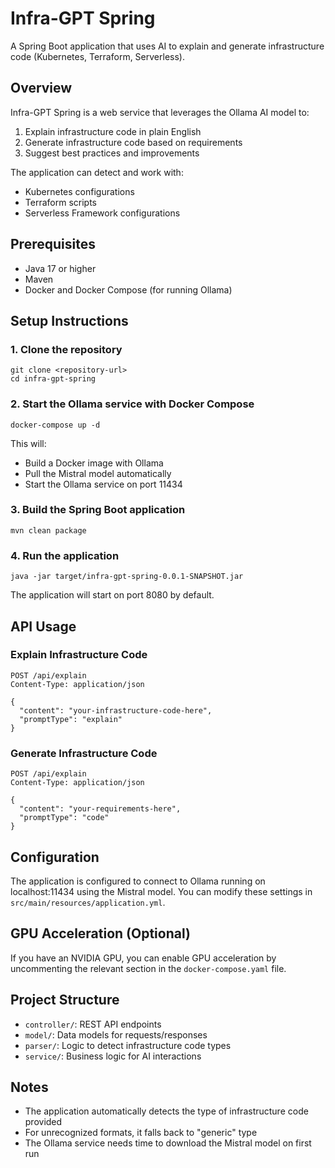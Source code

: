 # Infra-GPT Spring

A Spring Boot application that uses AI to explain and generate infrastructure code (Kubernetes, Terraform, Serverless).

## Overview

Infra-GPT Spring is a web service that leverages the Ollama AI model to:
1. Explain infrastructure code in plain English
2. Generate infrastructure code based on requirements
3. Suggest best practices and improvements

The application can detect and work with:
- Kubernetes configurations
- Terraform scripts
- Serverless Framework configurations

## Prerequisites

- Java 17 or higher
- Maven
- Docker and Docker Compose (for running Ollama)

## Setup Instructions

### 1. Clone the repository

```
git clone <repository-url>
cd infra-gpt-spring
```

### 2. Start the Ollama service with Docker Compose

```
docker-compose up -d
```

This will:
- Build a Docker image with Ollama
- Pull the Mistral model automatically
- Start the Ollama service on port 11434

### 3. Build the Spring Boot application

```
mvn clean package
```

### 4. Run the application

```
java -jar target/infra-gpt-spring-0.0.1-SNAPSHOT.jar
```

The application will start on port 8080 by default.

## API Usage

### Explain Infrastructure Code

```
POST /api/explain
Content-Type: application/json

{
  "content": "your-infrastructure-code-here",
  "promptType": "explain"
}
```

### Generate Infrastructure Code

```
POST /api/explain
Content-Type: application/json

{
  "content": "your-requirements-here",
  "promptType": "code"
}
```

## Configuration

The application is configured to connect to Ollama running on localhost:11434 using the Mistral model.
You can modify these settings in `src/main/resources/application.yml`.

## GPU Acceleration (Optional)

If you have an NVIDIA GPU, you can enable GPU acceleration by uncommenting the relevant section in the `docker-compose.yaml` file.

## Project Structure

- `controller/`: REST API endpoints
- `model/`: Data models for requests/responses
- `parser/`: Logic to detect infrastructure code types
- `service/`: Business logic for AI interactions

## Notes

- The application automatically detects the type of infrastructure code provided
- For unrecognized formats, it falls back to "generic" type
- The Ollama service needs time to download the Mistral model on first run
